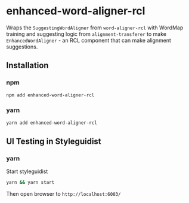 
# enhanced-word-aligner-rcl

Wraps the `SuggestingWordAligner` from `word-aligner-rcl` with WordMap training and suggesting logic from `alignment-transferer` to make `EnhancedWordAligner` - an RCL component that can make alignment suggestions.


## Installation

### npm
```bash
npm add enhanced-word-aligner-rcl
```

### yarn
```bash
yarn add enhanced-word-aligner-rcl
```

## UI Testing in Styleguidist

### yarn

Start styleguidist

```bash
yarn && yarn start
```

Then open browser to `http://localhost:6003/
`
